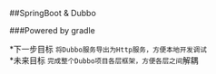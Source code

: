 ##SpringBoot & Dubbo

###Powered by gradle

*下一步目标
``将Dubbo服务导出为Http服务，方便本地开发调试``  
*未来目标
``完成整个Dubbo项目各层框架，方便各层之间``解耦